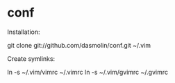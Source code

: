 conf
====

Installation:

git clone git://github.com/dasmolin/conf.git ~/.vim


Create symlinks:

ln -s ~/.vim/vimrc ~/.vimrc
ln -s ~/.vim/gvimrc ~/.gvimrc
